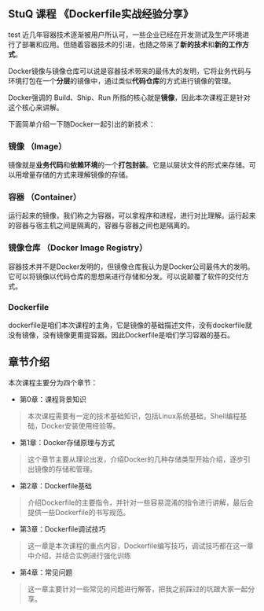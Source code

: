 ## StuQ 课程 《Dockerfile实战经验分享》
test
近几年容器技术逐渐被用户所认可，一些企业已经在开发测试及生产环境进行了部署和应用。但随着容器技术的引进，也随之带来了**新的技术**和**新的工作方式**。

Docker镜像与镜像仓库可以说是容器技术带来的最伟大的发明，它将业务代码与环境打包在一个**分层**的镜像中，通过类似**代码仓库**的方式进行镜像的管理。

Docker强调的 Build、Ship、Run 所指的核心就是**镜像**，因此本次课程正是针对这个核心来讲解。
 
下面简单介绍一下随Docker一起引出的新技术：

### 镜像 （Image）
镜像就是**业务代码**和**依赖环境**的一个**打包封装**。它是以层状文件的形式来存储。可以用增量存储的方式来理解镜像的存储。

### 容器 （Container）
运行起来的镜像，我们称之为容器，可以拿程序和进程，进行对比理解。运行起来的容器与宿主机之间是隔离的，容器与容器之间也是隔离的。

###  **镜像仓库** （Docker Image Registry）
容器技术并不是Docker发明的，但镜像仓库我认为是Docker公司最伟大的发明。它可以将镜像以代码仓库的思想来进行存储和分发。可以说颠覆了软件的交付方式。

### Dockerfile
dockerfile是咱们本次课程的主角，它是镜像的基础描述文件，没有dockerfile就没有镜像，没有镜像更甭提容器。因此Dockerfile是咱们学习容器的基石。


## 章节介绍
本次课程主要分为四个章节：

- 第0章：课程背景知识
> 本次课程需要有一定的技术基础知识，包括Linux系统基础，Shell编程基础，Docker安装使用经验等。

- 第1章：Docker存储原理与方式
>这个章节主要从理论出发，介绍Docker的几种存储类型开始介绍，逐步引出镜像的存储和管理。

- 第2章：Dockerfile基础
>介绍Dockerfile的主要指令，并针对一些容易混淆的指令进行讲解，最后会提供一些Dockerfile的书写规范。

- 第3章：Dockerfile调试技巧
> 这一章是本次课程的重点内容，Dockerfile编写技巧，调试技巧都在这一章中介绍，并结合实例进行强化训练

- 第4章：常见问题
> 这一章主要针对一些常见的问题进行解答，把我之前踩过的坑跟大家一起分享。
